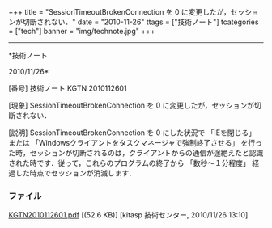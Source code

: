 ﻿+++
title = "SessionTimeoutBrokenConnection を 0 に変更したが，セッションが切断されない．"
date = "2010-11-26"
ttags = ["技術ノート"]
tcategories = ["tech"]
banner = "img/technote.jpg"
+++

-----------------------------------------------------------------------------------------------------------------------------

*技術ノート

2010/11/26*


[番号]
技術ノート KGTN 2010112601

[現象]
SessionTimeoutBrokenConnection を 0
に変更したが，セッションが切断されない．

[説明]
SessionTimeoutBrokenConnection を 0 にした状況で 「IEを閉じる」 または
「Windowsクライアントをタスクマネージャで強制終了させる」
を行った時，セッションが切断されるのは，クライアントからの通信が途絶えたと認識された時です．従って，これらのプログラムの終了から
「数秒〜１分程度」 経過した時点でセッションが消滅します．


### ファイル

 
 


[KGTN2010112601.pdf](http://techreport.kitasp.net/attachments/download/404/KGTN2010112601.pdf)
 [(52.6 KB)] [kitasp 技術センター, 2010/11/26
13:10]


 


 

